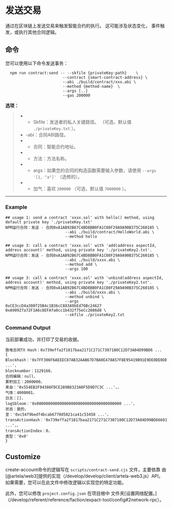 # 发送交易

通过在区块链上发送交易来触发智能合约的执行。 这可能涉及状态变化，
事件触发，或执行其他合同逻辑。

## 命令

您可以使用以下命令发送事务：

```shell
  npm run contract:send -- --skfile {privateKey-path}    \
                         --contract {smart-contract-address} \
                         --abi ./build/contract/xxx.abi \
                         --method {method-name}  \
                         --args [..]
                         --gas 200000 
```

 **选项：** 
> *  -  Skfile：发送者的私人关键路径。 （可选，默认值 `./privateKey.txt` ）。
> * -abi：合同ABI路径。
> *  - 合同：智能合约地址。
> *  - 方法：方法名称。
> *  -  args：如果您的合同的构造函数需要输入参数，请使用 `--args '[1, "a"]'` （选修的）。
> *  - 加气：喜欢 `200000` （可选，默认值 `7000000` ）。
---

### Example

```shell
## usage 1: send a contract 'xxxx.sol' with hello() method, using default private key './privateKey.txt'
NPM运行合同：发送 - 合同0xA1AB92B67C4BD8BB0FA1C08F29A9A90B375C260185 \
                          --abi ./build/contract/HelloWorld.abi \
                          --method hello

## usage 3: call a contract 'xxxx.sol' with 'add(address aspectId, address account)' method, using private key './privateKey2.txt'.
NPM运行合同：发送 - 合同0xA1AB92B67C4BD8BB0FA1C08F29A9A90B375C260185 \
                          --abi ./build/xxxx.abi \
                          --method add \
                          --args 100

## usage 3: call a contract 'xxxx.sol' with 'unbind(address aspectId, address account)' method, using private key './privateKey2.txt'.
NPM运行合同：发送 - 合同0xA1AB92B67C4BD8BB0FA1C08F29A9A90B375C260185 \
                          --abi ./build/xxxx.abi \
                          --method unbind \
                          --args 0xCE3ccD4a308f25B4c1B36cC883A9bEd76Bc24627 0xA90927a72F1A6c8EFAfa0cc1b432f75eCc2086d8 \
                          --skfile ./privateKey2.txt
```

### Command Output

当前部署成功，并打印了交易的收据。

```shell
致电合同TX Hash：0x739effa2f1817baa2171C271C7307180C12D73A04D99BD6 ...
{
Blockhash：'0x7FF306F6AEEEC87AB32AAB67D7BA0E478A57F8E95419B91E9DE0DE0DBE5D ...'，
blocknumber：1129168，
合同编辑：null，
累积加工：2000000，
来自：'0x554EB2F94386FDCE289B8323A0F5D9D7C3C ...'，，
气体：4000001，
日志：[]，
logSbloom：'0x0000000000000000000000000000000000000 ...'，
状态：是的，
至：'0xc54f9bedf4bcab6770d5821ca41c53458 ...'，
transActionHash：'0x739effa2f1817baa2171C271C7307180C12D73A04D99BD666812A2 ...'，，
transActionIndex：0，
类型：'0x0'
}

```

## Customize

create-account命令的逻辑写在 `scripts/contract-send.cjs` 文件，主要依靠
由[@artela/web3]提供的实现（/develop/develop/client/artela-web3.js）API。
如果需要，您可以在此文件中修改逻辑以实现您的特定功能。

此外，您可以修改 `project.config.json` 在项目根中
文件夹[设置网络配置。]（/develop/referent/reference/faction/expact-tool/config#2network-rpc）。